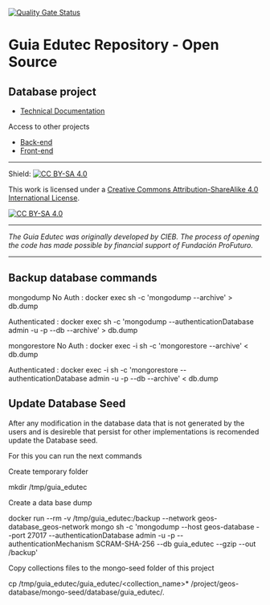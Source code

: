 [![Quality Gate Status](https://sonarcloud.io/api/project_badges/measure?project=EL-BID_geos-database&metric=alert_status)](https://sonarcloud.io/summary/new_code?id=EL-BID_geos-database)

# Guia Edutec Repository - Open Source

## Database project

* [Technical Documentation](https://github.com/EL-BID/geos-database/blob/master/Documentaci%C3%B3n_T%C3%A9cnica_Guia_Edutec.pdf)

Access to other projects
* [Back-end](https://github.com/EL-BID/geos-backend)
* [Front-end](https://github.com/EL-BID/geos-frontend)


---
Shield: [![CC BY-SA 4.0][cc-by-sa-shield]][cc-by-sa]

This work is licensed under a
[Creative Commons Attribution-ShareAlike 4.0 International License][cc-by-sa].

[![CC BY-SA 4.0][cc-by-sa-image]][cc-by-sa]

[cc-by-sa]: http://creativecommons.org/licenses/by-sa/4.0/
[cc-by-sa-image]: https://licensebuttons.net/l/by-sa/4.0/88x31.png
[cc-by-sa-shield]: https://img.shields.io/badge/License-CC%20BY--SA%204.0-lightgrey.svg

---
_The Guia Edutec was originally developed by CIEB. The process of opening the code has made possible by financial support of Fundación ProFuturo._


---

## Backup database commands

mongodump
No Auth : docker exec <mongodb container> sh -c 'mongodump --archive' > db.dump

Authenticated : docker exec <mongodb container> sh -c 'mongodump --authenticationDatabase admin -u <user> -p <password> --db <database> --archive' > db.dump

mongorestore
No Auth : docker exec -i <mongodb container> sh -c 'mongorestore --archive' < db.dump

Authenticated : docker exec -i <mongodb container> sh -c 'mongorestore --authenticationDatabase admin -u <user> -p <password> --db <database> --archive' < db.dump


## Update Database Seed

After any modification in the database data that is not generated by the users and is desireble that persist for other implementations is recomended update the Database seed.

For this you can run the next commands


Create temporary folder 

mkdir /tmp/guia_edutec

Create a data base dump

docker run --rm -v /tmp/guia_edutec:/backup --network geos-database_geos-network mongo sh -c 'mongodump --host geos-database --port 27017 --authenticationDatabase admin -u <user> -p <password> --authenticationMechanism SCRAM-SHA-256 --db guia_edutec --gzip --out /backup'

Copy collections files to the mongo-seed folder of this project

cp /tmp/guia_edutec/guia_edutec/<collection_name>* /project/geos-database/mongo-seed/database/guia_edutec/.

